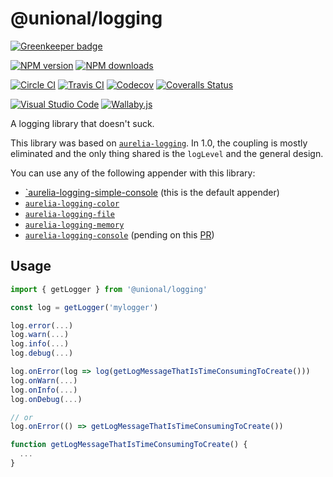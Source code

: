 # @unional/logging

[![Greenkeeper badge](https://badges.greenkeeper.io/unional/logging.svg)](https://greenkeeper.io/)

[![NPM version][npm-image]][npm-url]
[![NPM downloads][downloads-image]][downloads-url]

[![Circle CI][circleci-image]][circleci-url]
[![Travis CI][travis-image]][travis-url]
[![Codecov][codecov-image]][codecov-url]
[![Coveralls Status][coveralls-image]][coveralls-url]

[![Visual Studio Code][vscode-image]][vscode-url]
[![Wallaby.js][wallaby-image]][wallaby-url]

A logging library that doesn't suck.

This library was based on [`aurelia-logging`](https://github.com/aurelia/logging).
In 1.0, the coupling is mostly eliminated and the only thing shared is the `logLevel` and the general design.

You can use any of the following appender with this library:

- [`aurelia-logging-simple-console](https://github.com/unional/logging/tree/master/packages/simple-console) (this is the default appender)
- [`aurelia-logging-color`](https://github.com/unional/logging/tree/master/packages/color)
- [`aurelia-logging-file`](https://github.com/unional/logging/tree/master/packages/file)
- [`aurelia-logging-memory`](https://github.com/unional/logging/tree/master/packages/memory)
- [`aurelia-logging-console`](https://github.com/aurelia/logging-console) (pending on this [PR](https://github.com/aurelia/logging-console/pull/17))

## Usage

```ts
import { getLogger } from '@unional/logging'

const log = getLogger('mylogger')

log.error(...)
log.warn(...)
log.info(...)
log.debug(...)

log.onError(log => log(getLogMessageThatIsTimeConsumingToCreate()))
log.onWarn(...)
log.onInfo(...)
log.onDebug(...)

// or
log.onError(() => getLogMessageThatIsTimeConsumingToCreate())

function getLogMessageThatIsTimeConsumingToCreate() {
  ...
}
```

[circleci-image]: https://circleci.com/gh/unional/logging/tree/master.svg?style=shield
[circleci-url]: https://circleci.com/gh/unional/logging/tree/master
[codecov-image]: https://codecov.io/gh/unional/logging/branch/master/graph/badge.svg
[codecov-url]: https://codecov.io/gh/unional/logging
[coveralls-image]: https://coveralls.io/repos/github/unional/logging/badge.svg
[coveralls-url]: https://coveralls.io/github/unional/logging
[downloads-image]: https://img.shields.io/npm/dm/@unional/logging.svg?style=flat
[downloads-url]: https://npmjs.org/package/@unional/logging
[npm-image]: https://img.shields.io/npm/v/@unional/logging.svg?style=flat
[npm-url]: https://npmjs.org/package/@unional/logging
[travis-image]: https://img.shields.io/travis/unional/logging/master.svg?style=flat
[travis-url]: https://travis-ci.org/unional/logging?branch=master
[vscode-image]: https://img.shields.io/badge/vscode-ready-green.svg
[vscode-url]: https://code.visualstudio.com/
[wallaby-image]: https://img.shields.io/badge/wallaby.js-configured-green.svg
[wallaby-url]: https://wallabyjs.com
